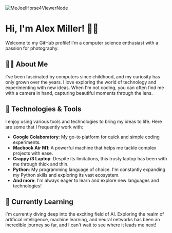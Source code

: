 
![MeJoelHorse4ViewerNode](https://github.com/alexledd/alexledd/assets/78063260/ec991a85-63c8-4099-bd8d-7218039fb76b)
# Hi, I'm Alex Miller! 🙋‍♂️

Welcome to my GitHub profile! I'm a computer science enthusiast with a passion for photography.

## 🧑‍💻 About Me

I've been fascinated by computers since childhood, and my curiosity has only grown over the years. I love exploring the world of technology and experimenting with new ideas. When I'm not coding, you can often find me with a camera in hand, capturing beautiful moments through the lens.

## 🔧 Technologies & Tools

I enjoy using various tools and technologies to bring my ideas to life. Here are some that I frequently work with:

- **Google Colaboratory**: My go-to platform for quick and simple coding experiments.
- **Macbook Air M1**: A powerful machine that helps me tackle complex projects with ease.
- **Crappy i3 Laptop**: Despite its limitations, this trusty laptop has been with me through thick and thin.
- **Python**: My programming language of choice. I'm constantly expanding my Python skills and exploring its vast ecosystem.
- **And more**: I'm always eager to learn and explore new languages and technologies!

## 🌱 Currently Learning

I'm currently diving deep into the exciting field of AI. Exploring the realm of artificial intelligence, machine learning, and neural networks has been an incredible journey so far, and I can't wait to see where it leads me next!
